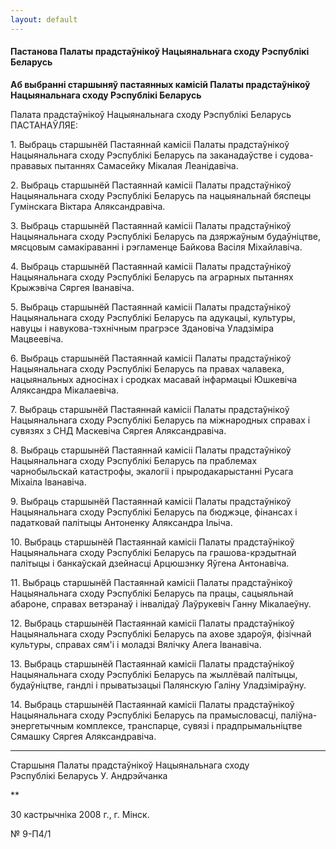 ```yaml
---
layout: default
---
```


#### Пастанова Палаты прадстаўнікоў Нацыянальнага сходу Рэспублікі Беларусь

**Аб выбранні старшыняў пастаянных камісій Палаты прадстаўнікоў
Нацыянальнага сходу Рэспублікі Беларусь**

Палата прадстаўнікоў Нацыянальнага сходу Рэспублікі Беларусь
ПАСТАНАЎЛЯЕ:

1\. Выбраць старшынёй Пастаяннай камісіі Палаты прадстаўнікоў
Нацыянальнага сходу Рэспублікі Беларусь па заканадаўстве і
судова-прававых пытаннях Самасейку Мікалая Леанідавіча.

2\. Выбраць старшынёй Пастаяннай камісіі Палаты прадстаўнікоў
Нацыянальнага сходу Рэспублікі Беларусь па нацыянальнай
бяспецы Гумінскага Віктара Аляксандравіча.

3\. Выбраць старшынёй Пастаяннай камісіі Палаты прадстаўнікоў
Нацыянальнага сходу Рэспублікі Беларусь па дзяржаўным
будаўніцтве, мясцовым самакіраванні і рэгламенце Байкова Васіля
Міхайлавіча.

4\. Выбраць старшынёй Пастаяннай камісіі Палаты прадстаўнікоў
Нацыянальнага сходу Рэспублікі Беларусь па аграрных пытаннях
Крыжэвіча Сяргея Іванавіча.

5\. Выбраць старшынёй Пастаяннай камісіі Палаты прадстаўнікоў
Нацыянальнага сходу Рэспублікі Беларусь па адукацыі,
культуры, навуцы і навукова-тэхнічным прагрэсе Здановіча
Уладзіміра Мацвеевіча.

6\. Выбраць старшынёй Пастаяннай камісіі Палаты прадстаўнікоў
Нацыянальнага сходу Рэспублікі Беларусь па правах чалавека,
нацыянальных адносінах і сродках масавай інфармацыі Юшкевіча
Аляксандра Мікалаевіча.

7\. Выбраць старшынёй Пастаяннай камісіі Палаты прадстаўнікоў
Нацыянальнага сходу Рэспублікі Беларусь па міжнародных
справах і сувязях з СНД Маскевіча Сяргея Аляксандравіча.

8\. Выбраць старшынёй Пастаяннай камісіі Палаты прадстаўнікоў
Нацыянальнага сходу Рэспублікі Беларусь па праблемах
чарнобыльскай катастрофы, экалогіі і прыродакарыстанні Русага
Міхаіла Iванавіча.

9\. Выбраць старшынёй Пастаяннай камісіі Палаты прадстаўнікоў
Нацыянальнага сходу Рэспублікі Беларусь па бюджэце, фінансах
і падатковай палітыцы Антоненку Аляксандра Iльіча.

10\. Выбраць старшынёй Пастаяннай камісіі Палаты прадстаўнікоў
Нацыянальнага сходу Рэспублікі Беларусь па грашова-крэдытнай
палітыцы і банкаўскай дзейнасці Арцюшэнку Яўгена Антонавіча.

11\. Выбраць старшынёй Пастаяннай камісіі Палаты прадстаўнікоў
Нацыянальнага сходу Рэспублікі Беларусь па працы, сацыяльнай
абароне, справах ветэранаў і інвалідаў Лаўрукевіч Ганну Мікалаеўну.

12\. Выбраць старшынёй Пастаяннай камісіі Палаты прадстаўнікоў
Нацыянальнага сходу Рэспублікі Беларусь па ахове здароўя,
фізічнай культуры, справах сям'і і моладзі Вялічку Алега Iванавіча.

13\. Выбраць старшынёй Пастаяннай камісіі Палаты прадстаўнікоў
Нацыянальнага сходу Рэспублікі Беларусь па жыллёвай палітыцы,
будаўніцтве, гандлі і прыватызацыі Палянскую Галіну Уладзіміраўну.

14\. Выбраць старшынёй Пастаяннай камісіі Палаты прадстаўнікоў
Нацыянальнага сходу Рэспублікі Беларусь па прамысловасці,
паліўна-энергетычным комплексе, транспарце, сувязі і
прадпрымальніцтве Сямашку Сяргея Аляксандравіча.

****

Старшыня Палаты прадстаўнікоў Нацыянальнага сходу  
Рэспублікі Беларусь У. Андрэйчанка

**

30 кастрычніка 2008 г., г. Мінск.

№ 9-П4/1
